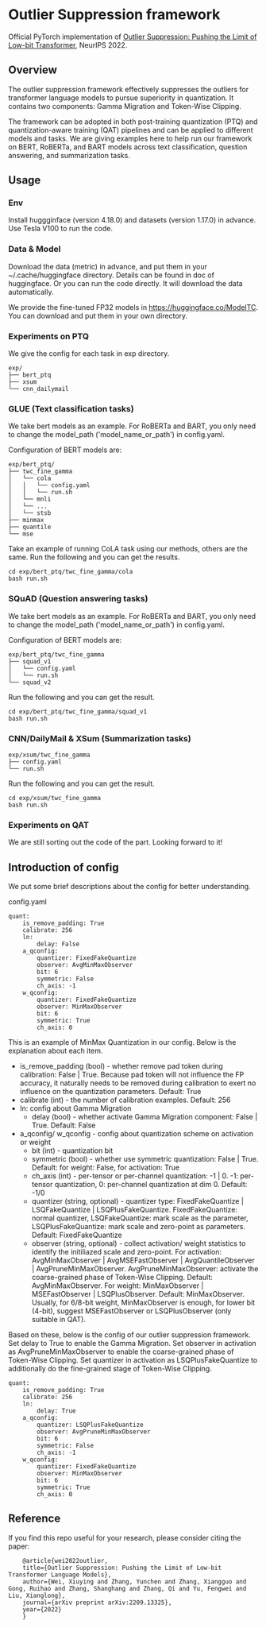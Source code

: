 # Outlier Suppression framework

Official PyTorch implementation of  <a href="https://arxiv.org/abs/2209.13325" >Outlier Suppression: Pushing the Limit of Low-bit Transformer</a>, NeurIPS 2022.


## Overview
The outlier suppression framework effectively suppresses the outliers for transformer language models to pursue superiority in quantization. It contains two components: Gamma Migration and Token-Wise Clipping. 

The framework can be adopted in both post-training quantization (PTQ) and quantization-aware training (QAT) pipelines and can be applied to different models and tasks. We are giving examples here to help run our framework on BERT, RoBERTa, and BART models across text classification, question answering, and summarization tasks. 


## Usage
### Env
Install huggginface (version 4.18.0) and datasets (version 1.17.0) in advance.
Use Tesla V100 to run the code.

### Data & Model
Download the data (metric) in advance, and put them in your ~/.cache/huggingface directory. Details can be found in doc of huggingface. Or you can run the code directly. It will download the data automatically.

We provide the fine-tuned FP32 models in https://huggingface.co/ModelTC. You can download and put them in your own directory.

### Experiments on PTQ
We give the config for each task in exp directory.
```
exp/
├── bert_ptq
├── xsum
└── cnn_dailymail
```
### GLUE (Text classification tasks)
We take bert models as an example. For RoBERTa and BART, you only need to change the model_path ('model_name_or_path') in config.yaml.

Configuration of BERT models are:
```
exp/bert_ptq/
├── twc_fine_gamma
│   └── cola
│   │   └── config.yaml
│   │   └── run.sh
│   └── mnli
│   └── ...
│   └── stsb
├── minmax
├── quantile
└── mse
```

Take an example of running CoLA task using our methods, others are the same. Run the following and you can get the results.
```
cd exp/bert_ptq/twc_fine_gamma/cola
bash run.sh
```

### SQuAD (Question answering tasks)
We take bert models as an example. For RoBERTa and BART, you only need to change the model_path ('model_name_or_path') in config.yaml.

Configuration of BERT models are:
```
exp/bert_ptq/twc_fine_gamma
├── squad_v1
│   └── config.yaml
│   └── run.sh
└── squad_v2
```
Run the following and you can get the result.

```
cd exp/bert_ptq/twc_fine_gamma/squad_v1
bash run.sh
```

### CNN/DailyMail & XSum (Summarization tasks)
```
exp/xsum/twc_fine_gamma
├── config.yaml
└── run.sh
```
Run the following and you can get the result.
```
cd exp/xsum/twc_fine_gamma
bash run.sh
```
### Experiments on QAT
We are still sorting out the code of the part. Looking forward to it!


## Introduction of config

We put some brief descriptions about the config for better understanding.

config.yaml

```
quant: 
    is_remove_padding: True
    calibrate: 256
    ln: 
        delay: False
    a_qconfig:
        quantizer: FixedFakeQuantize 
        observer: AvgMinMaxObserver
        bit: 6
        symmetric: False
        ch_axis: -1
    w_qconfig:
        quantizer: FixedFakeQuantize
        observer: MinMaxObserver
        bit: 6
        symmetric: True
        ch_axis: 0
```
This is an example of MinMax Quantization in our config. Below is the explanation about each item.

* is_remove_padding (bool) - whether remove pad token during calibration: False | True.  Because pad token will not influence the FP accuracy, it naturally needs to be removed during calibration to exert no influence on the quantization parameters.  Default: True
* calibrate (int) - the number of calibration examples. Default: 256
* ln: config about Gamma Migration
  * delay (bool) - whether activate Gamma Migration component: False | True. Default: False
* a_qconfig/ w_qconfig - config about quantization scheme on activation or weight
  * bit (int) - quantization bit
  * symmetric (bool) - whether use symmetric quantization: False | True. Default: for weight: False, for activation: True
  * ch_axis (int) - per-tensor or per-channel quantization: -1 | 0. -1: per-tensor quantization, 0: per-channel quantization at dim 0. Default: -1/0
  * quantizer (string, optional) - quantizer type: FixedFakeQuantize | LSQFakeQuantize | LSQPlusFakeQuantize. FixedFakeQuantize: normal quantizer, LSQFakeQuantize: mark scale as the parameter, LSQPlusFakeQuantize: mark scale and zero-point as parameters. Default: FixedFakeQuantize
  * observer (string, optional) - collect activation/ weight statistics to identify the initiliazed scale and zero-point. For activation: AvgMinMaxObserver | AvgMSEFastObserver | AvgQuantileObserver | AvgPruneMinMaxObserver. AvgPruneMinMaxObserver: activate the coarse-grained phase of Token-Wise Clipping. Default: AvgMinMaxObserver. For weight: MinMaxObserver | MSEFastObserver | LSQPlusObserver. Default: MinMaxObserver. Usually, for 6/8-bit weight, MinMaxObserver is enough, for lower bit (4-bit), suggest MSEFastObserver or LSQPlusObserver (only suitable in QAT).


Based on these, below is the config of our outlier suppression framework. Set delay to True to enable the Gamma Migration. Set observer in activation as AvgPruneMinMaxObserver to enable the coarse-grained phase of Token-Wise Clipping. Set quantizer in activation as LSQPlusFakeQuantize to additionally do the fine-grained stage of Token-Wise Clipping.
```
quant:
    is_remove_padding: True
    calibrate: 256
    ln: 
        delay: True
    a_qconfig:
        quantizer: LSQPlusFakeQuantize 
        observer: AvgPruneMinMaxObserver
        bit: 6
        symmetric: False
        ch_axis: -1
    w_qconfig:
        quantizer: FixedFakeQuantize
        observer: MinMaxObserver
        bit: 6
        symmetric: True
        ch_axis: 0
```

## Reference

If you find this repo useful for your research, please consider citing the paper:
```
    @article{wei2022outlier,
    title={Outlier Suppression: Pushing the Limit of Low-bit Transformer Language Models},
    author={Wei, Xiuying and Zhang, Yunchen and Zhang, Xiangguo and Gong, Ruihao and Zhang, Shanghang and Zhang, Qi and Yu, Fengwei and Liu, Xianglong},
    journal={arXiv preprint arXiv:2209.13325},
    year={2022}
    }
```